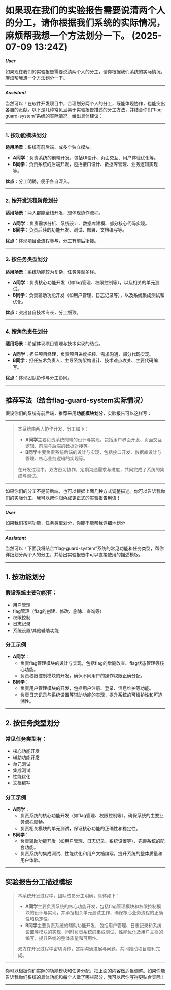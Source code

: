 <!-- Generated by SpecStory -->

# 如果现在我们的实验报告需要说清两个人的分工，请你根据我们系统的实际情况，麻烦帮我想一个方法划分一下。 (2025-07-09 13:24Z)

_**User**_

如果现在我们的实验报告需要说清两个人的分工，请你根据我们系统的实际情况，麻烦帮我想一个方法划分一下。

---

_**Assistant**_

当然可以！在软件开发项目中，合理划分两个人的分工，既能体现协作，也能突出各自的贡献。以下是几种常见且易于实验报告描述的分工方法，并结合你们“flag-guard-system”系统的实际情况，给出具体建议：

---

### 1. 按功能模块划分

**适用场景**：系统有前后端、或多个独立模块。

- **A同学**：负责系统的前端开发，包括UI设计、页面交互、用户体验优化等。
- **B同学**：负责系统的后端开发，包括接口设计、数据库管理、业务逻辑实现等。

**优点**：分工明确，便于各自深入。

---

### 2. 按开发流程阶段划分

**适用场景**：两人都能全栈开发，想体现协作流程。

- **A同学**：负责需求分析、系统设计、数据库建模、部分核心代码实现。
- **B同学**：负责后续的功能开发、测试、部署、文档编写等。

**优点**：体现项目全流程参与，分工有前后衔接。

---

### 3. 按任务类型划分

**适用场景**：系统功能较为复杂，任务类型多样。

- **A同学**：负责核心功能开发（如flag管理、权限控制等），以及相关的单元测试。
- **B同学**：负责辅助功能开发（如用户管理、日志记录等），以及系统集成测试和优化。

**优点**：突出各自技术专长，分工细致。

---

### 4. 按角色责任划分

**适用场景**：希望体现项目管理与技术实现的结合。

- **A同学**：担任项目经理，负责项目进度把控、需求沟通、部分代码实现。
- **B同学**：担任技术负责人，主导系统架构设计、技术难点攻关、主要代码编写。

**优点**：体现团队协作与分工协同。

---

## 推荐写法（结合flag-guard-system实际情况）

假设你们的系统有前后端，推荐采用**功能模块划分**，实验报告可以这样写：

---

> 本系统由两人协作开发，分工如下：
>
> - **A同学**主要负责系统前端的设计与实现，包括用户界面开发、页面交互逻辑、前端与后端的数据对接等。
> - **B同学**主要负责系统后端的设计与实现，包括接口开发、数据库设计与管理、核心业务逻辑的实现等。
>
> 在开发过程中，双方密切协作，定期沟通需求与进度，共同完成了系统的集成与测试。

---

如果你们的分工不是前后端，也可以根据上面几种方式调整描述。你可以告诉我你们的实际分工，我可以帮你润色成更正式的实验报告用语！

---

_**User**_

如果我们按照功能，任务类型划分，你能不能帮我详细地划分

---

_**Assistant**_

当然可以！下面我将结合“flag-guard-system”系统的常见功能和任务类型，帮你详细划分两个人的分工，并给出实验报告中可以直接使用的描述模板。

---

## 1. 按功能划分

### 假设系统主要功能有：
- 用户管理
- flag管理（flag的创建、修改、删除、查询等）
- 权限控制
- 日志记录
- 系统设置/其他辅助功能

### 分工示例

- **A同学**：
  - 负责flag管理模块的设计与实现，包括flag的增删改查、flag状态管理等核心功能。
  - 负责权限控制模块的开发，确保不同用户的操作权限正确分配。
- **B同学**：
  - 负责用户管理模块的开发，包括用户注册、登录、信息维护等功能。
  - 负责日志记录与系统设置等辅助功能的实现，提升系统的可维护性和可追溯性。

---

## 2. 按任务类型划分

### 常见任务类型有：
- 核心功能开发
- 辅助功能开发
- 单元测试
- 集成测试
- 性能优化
- 文档编写

### 分工示例

- **A同学**：
  - 负责系统的核心功能开发（如flag管理、权限控制等），确保系统的主要业务流程顺畅。
  - 负责相关模块的单元测试，保证核心功能的正确性和稳定性。
- **B同学**：
  - 负责辅助功能开发（如用户管理、日志记录、系统设置等），完善系统的配套功能。
  - 负责系统的集成测试、性能优化和用户文档编写，提升系统的整体质量和用户体验。

---

## 实验报告分工描述模板

> 本系统开发过程中，团队成员分工明确，具体如下：
>
> - **A同学**主要负责系统的核心功能开发，包括flag管理模块和权限控制模块的设计与实现，并承担相关单元测试工作，确保核心业务流程的正确性和稳定性。
> - **B同学**主要负责系统的辅助功能开发，包括用户管理、日志记录和系统设置等模块的实现，同时负责系统的集成测试、性能优化及用户文档的编写，提升系统的整体质量和可用性。
>
> 双方在开发过程中密切协作，定期沟通进展与问题，共同推动项目顺利完成。

---

你可以根据你们实际的功能模块和任务分配，把上面的内容做适当调整。如果你能告诉我你们系统的具体功能和每个人做了哪些部分，我可以帮你写得更贴合实际！

---

